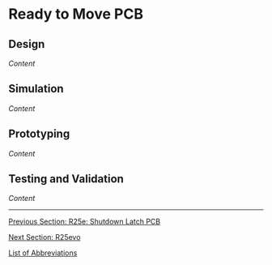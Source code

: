 # Ready to Move PCB

## Design
_Content_

## Simulation
_Content_

## Prototyping
_Content_

## Testing and Validation
_Content_

---

[Previous Section: R25e: Shutdown Latch PCB](shutdown-latch.md)

[Next Section: R25evo](../R25evo/r25evo.md)  

[List of Abbreviations](list-of-abbrev.md)